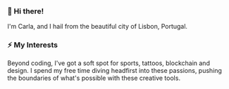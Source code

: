 
###  🌱 Hi there!

I'm Carla, and I hail from the beautiful city of Lisbon, Portugal. 

### ⚡️ My Interests

Beyond coding, I've got a soft spot for sports, tattoos, blockchain and design. I spend my free time diving headfirst into these passions, pushing the boundaries of what's possible with these creative tools.

